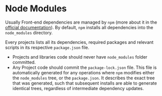 # Node Modules

Usually Front-end dependencies are managed by `npm` (more about it in the [official documentation](https://docs.npmjs.com/)). By default, `npm` installs all dependencies into the `node_modules` directory.

Every projects lists all its dependencies, required packages and relevant scripts in its respective `package.json` file.

- Projects and libraries code should never have `node_modules` folder committed.
- Any Project code should commit the `package-lock.json` file. This file is automatically generated for any operations where `npm` modifies either the `node_modules` tree, or the `package.json`. It describes the exact tree that was generated, such that subsequent installs are able to generate identical trees, regardless of intermediate dependency updates.
